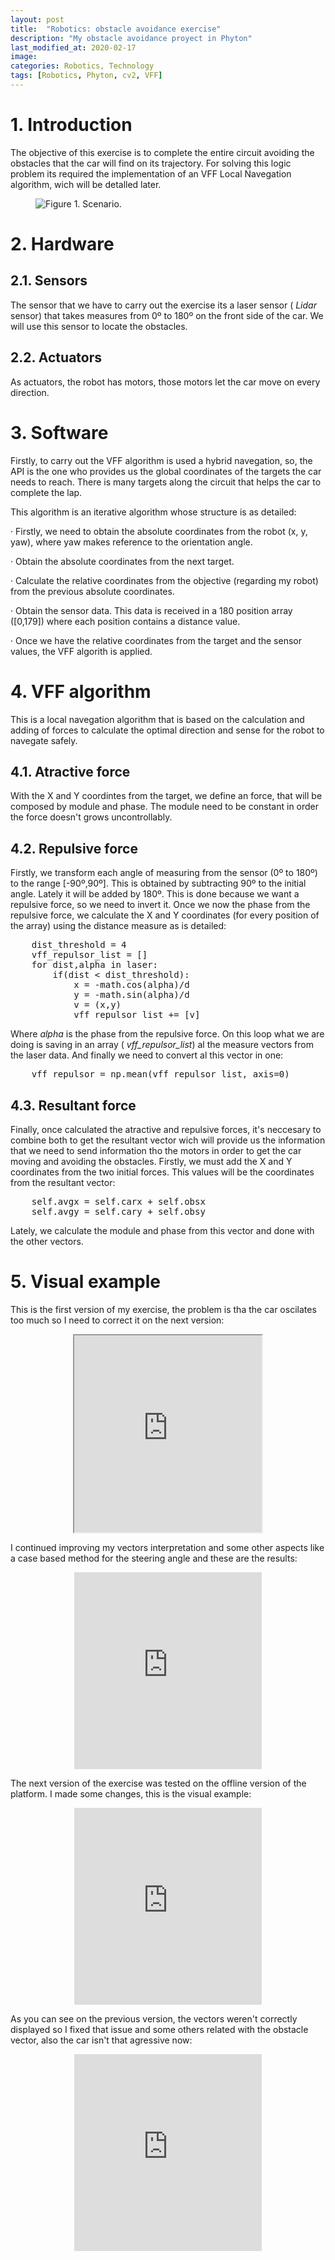```yaml
---
layout: post
title:  "Robotics: obstacle avoidance exercise"
description: "My obstacle avoidance proyect in Phyton"
last_modified_at: 2020-02-17
image:
categories: Robotics, Technology
tags: [Robotics, Phyton, cv2, VFF]
---
```


# 1. Introduction
The objective of this exercise is to complete the entire circuit avoiding the obstacles that the car will find on its trajectory.
For solving this logic problem its required the implementation of an VFF Local Navegation algorithm, wich will be detalled later.

<figure class="align-center">
  <img src="{{ '/assets/images/blog/p3.png' | absolute_url }}" alt="Figure 1. Scenario.">
</figure>


# 2. Hardware
## 2.1. Sensors
The sensor that we have to carry out the exercise its a laser sensor (<em> Lidar </em> sensor) that takes measures from 0º to 180º on the front side of the car. We will use this sensor to locate the obstacles.

## 2.2. Actuators
As actuators, the robot has motors, those motors let the car move on every direction.

# 3. Software
Firstly, to carry out the VFF algorithm is used a hybrid navegation, so, the API is the one who provides us the global coordinates of the targets the car needs to reach. There is many targets along the circuit that helps the car to complete the lap.

This algorithm is an iterative algorithm whose structure is as detailed:

<p>
    · Firstly, we need to obtain the absolute coordinates from the robot (x, y, yaw), where yaw makes reference to the orientation angle.
</p>
<p>
    · Obtain the absolute coordinates from the next target.
</p>
<p>
    · Calculate the relative coordinates from the objective (regarding my robot) from the previous absolute coordinates.
</p>
<p>
    · Obtain the sensor data. This data is received in a 180 position array ([0,179]) where each position contains a distance value.
 </p>
 <p>
    · Once we have the relative coordinates from the target and the sensor values, the VFF algorith is applied.
  </p>
  
# 4. VFF algorithm
This is a local navegation algorithm that is based on the calculation and adding of forces to calculate the optimal direction and sense for the robot to navegate safely.

## 4.1. Atractive force
With the X and Y coordintes from the target, we define an force, that will be composed by module and phase. The module need to be constant in order the force doesn't grows uncontrollably.

## 4.2. Repulsive force
Firstly, we transform each angle of measuring from the sensor (0º to 180º) to the range [-90º,90º]. This is obtained by subtracting 90º to the initial angle. Lately it will be added by 180º. This is done because we want a repulsive force, so we need to invert it. Once we now the phase from the repulsive force, we calculate the X and Y coordinates (for every position of the array) using the distance measure as is detailed:

<pre>
    dist_threshold = 4
    vff_repulsor_list = []
    for dist,alpha in laser:
        if(dist < dist_threshold):
            x = -math.cos(alpha)/d
            y = -math.sin(alpha)/d
            v = (x,y)
            vff_repulsor_list += [v]
</pre>
Where <em> alpha </em> is the phase from the repulsive force. On this loop what we are doing is saving in an array (<em> vff_repulsor_list</em>) al the measure vectors from the laser data. And finally we need to convert al this vector in one:

<pre>
    vff_repulsor = np.mean(vff_repulsor_list, axis=0)
</pre>

## 4.3. Resultant force
Finally, once calculated the atractive and repulsive forces, it's neccesary to combine both to get the resultant vector wich will provide us the information that we need to send information tho the motors in order to get the car moving and avoiding the obstacles.
Firstly, we must add the X and Y coordinates from the two initial forces. This values will be the coordinates from the resultant vector:
<pre>
    self.avgx = self.carx + self.obsx
    self.avgy = self.cary + self.obsy
</pre>
Lately, we calculate the module and phase from this vector and done with the other vectors.

# 5. Visual example
This is the first version of my exercise, the problem is tha the car oscilates too much so I need to correct it on the next version:
<div align="center">
<pre>
<iframe width="auto" height="315" src="https://www.youtube.com/embed/bNhEaRjoX08" frameborder="1" allow="accelerometer; autoplay; encrypted-media; gyroscope; picture-in-picture" allowfullscreen></iframe>
</pre>
</div>

I continued improving my vectors interpretation and some other aspects like a case based method for the steering angle and these are the results:
<div align="center">
<pre>
<iframe width="auto" height="315" src="https://www.youtube.com/embed/A17T6BaYDo8" frameborder="0" allow="accelerometer; autoplay; encrypted-media; gyroscope; picture-in-picture" allowfullscreen></iframe>
</pre>
</div>

The next version of the exercise was tested on the offline version of the platform. I made some changes, this is the visual example:
<div align="center">
<pre>
<iframe width="auto" height="315" src="https://www.youtube.com/embed/g-R8jsmUkdY" frameborder="0" allow="accelerometer; autoplay; encrypted-media; gyroscope; picture-in-picture" allowfullscreen></iframe>
</pre>
</div>

As you can see on the previous version, the vectors weren't correctly displayed so I fixed that issue and some others related with the obstacle vector, also the car isn't that agressive now:
<div align="center">
<pre>
<iframe width="auto" height="315" src="https://www.youtube.com/embed/506_BLl2cLE" frameborder="0" allow="accelerometer; autoplay; encrypted-media; gyroscope; picture-in-picture" allowfullscreen></iframe>
</pre>
</div>
